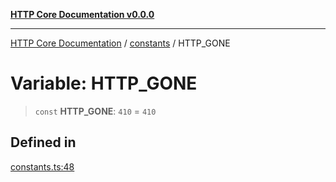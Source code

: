 [**HTTP Core Documentation v0.0.0**](../../README.md)

***

[HTTP Core Documentation](../../modules.md) / [constants](../README.md) / HTTP\_GONE

# Variable: HTTP\_GONE

> `const` **HTTP\_GONE**: `410` = `410`

## Defined in

[constants.ts:48](https://github.com/stonemjs/http-core/blob/89981cacc9858cf786fba9df03b328b6b56a5b75/src/constants.ts#L48)
